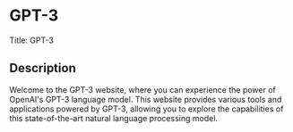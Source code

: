 # GPT-3
Title: GPT-3 
## Description
Welcome to the GPT-3 website, where you can experience the power of OpenAI's GPT-3 language model. This website provides various tools and applications powered by GPT-3, allowing you to explore the capabilities of this state-of-the-art natural language processing model.
